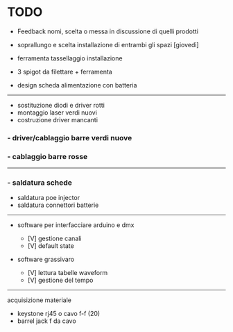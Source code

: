 #   TODO

- Feedback nomi, scelta o messa in discussione di quelli prodotti

- soprallungo e scelta installazione di entrambi gli spazi [giovedì]

- ferramenta tassellaggio installazione

- 3 spigot da filettare + ferramenta

- design scheda alimentazione con batteria

-------------------------------------------------------------------

- sostituzione diodi e driver rotti
- montaggio laser verdi nuovi
- costruzione driver mancanti

### - driver/cablaggio barre verdi nuove
### - cablaggio barre rosse

-------------------------------------------------------------------

### - saldatura schede
- saldatura poe injector
- saldatura connettori batterie

-------------------------------------------------------------------

- software per interfacciare arduino e dmx
    - [V] gestione canali
    - [V] default state

- software grassivaro
    - [V] lettura tabelle waveform
    - [V] gestione del tempo

-------------------------------------------------------------------

acquisizione materiale
- keystone rj45  o cavo f-f (20)
- barrel jack f da cavo
